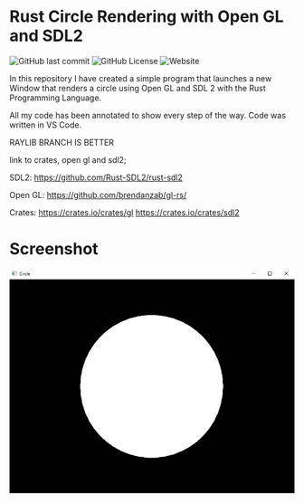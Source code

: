 # Rust Circle Rendering with Open GL and SDL2

![GitHub last commit](https://img.shields.io/github/last-commit/moazie/rust-open-gl-circle?logo=github&labelColor=black&color=%23725AC1) ![GitHub License](https://img.shields.io/github/license/moazie/rust-open-gl-circle?labelColor=black&color=black) ![Website](https://img.shields.io/website?url=https%3A%2F%2Fmoazelseyoufi.xyz%2F&up_message=moazelseyoufi.xyz&style=flat&labelColor=black)

In this repository I have created a simple program that launches a new Window that renders a circle using Open GL and SDL 2 with the Rust Programming Language.

All my code has been annotated to show every step of the way. Code was written in VS Code.

RAYLIB BRANCH IS BETTER

link to crates, open gl and sdl2;

SDL2:
https://github.com/Rust-SDL2/rust-sdl2

Open GL:
https://github.com/brendanzab/gl-rs/

Crates:
https://crates.io/crates/gl
https://crates.io/crates/sdl2

# Screenshot

![screenshot circle](src/readme_files/circle_screenshot.png)

